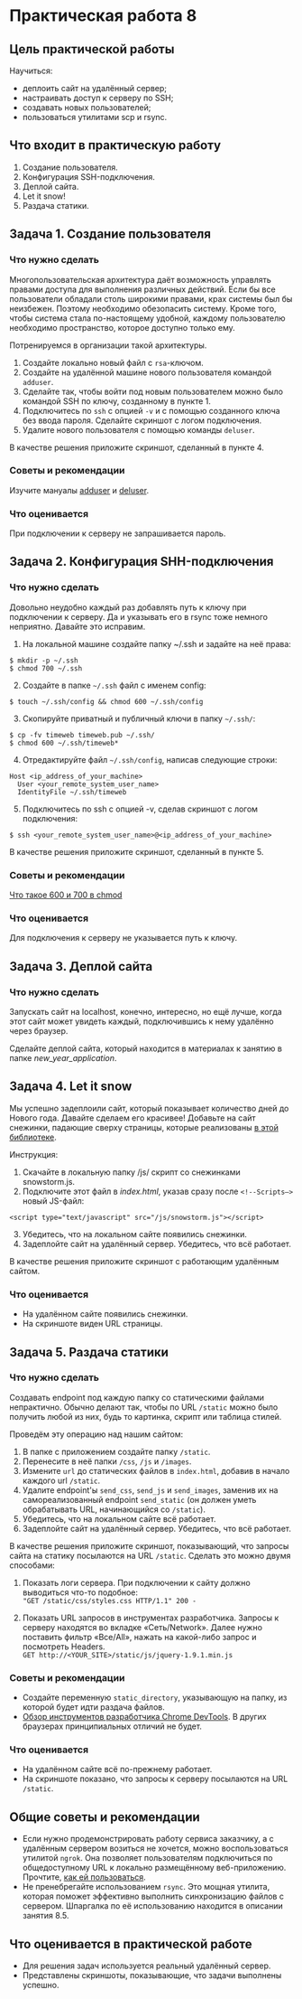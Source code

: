 # Практическая работа 8
## Цель практической работы
Научиться:
* деплоить сайт на удалённый сервер;
* настраивать доступ к серверу по SSH;
* создавать новых пользователей;
* пользоваться утилитами scp и rsync.


## Что входит в практическую работу
1. Создание пользователя.
2. Конфигурация SSH-подключения.
3. Деплой сайта.
4. Let it snow!
5. Раздача статики.


## Задача 1. Создание пользователя
### Что нужно сделать
Многопользовательская архитектура даёт возможность управлять правами доступа для выполнения различных действий. 
Если бы все пользователи обладали столь широкими правами, крах системы был бы неизбежен. 
Поэтому необходимо обезопасить систему. Кроме того, чтобы система стала по-настоящему удобной, 
каждому пользователю необходимо пространство, которое доступно только ему.

Потренируемся в организации такой архитектуры.

1. Создайте локально новый файл с `rsa`-ключом.
2. Создайте на удалённой машине нового пользователя командой `adduser`.
3. Сделайте так, чтобы войти под новым пользователем можно было командой SSH по ключу, созданному в пункте 1.
4. Подключитесь по `ssh` с опцией `-v` и с помощью созданного ключа без ввода пароля. Сделайте скриншот с логом подключения.
5. Удалите нового пользователя с помощью команды `deluser`.

В качестве решения приложите скриншот, сделанный в пункте 4.

### Советы и рекомендации
Изучите мануалы [adduser](https://www.opennet.ru/man.shtml?topic=adduser&category=8&russian=0) и 
[deluser](https://www.opennet.ru/cgi-bin/opennet/man.cgi?topic=deluser&category=8).

### Что оценивается
При подключении к серверу не запрашивается пароль.

## Задача 2. Конфигурация SHH-подключения
### Что нужно сделать
Довольно неудобно каждый раз добавлять путь к ключу при подключении к серверу. 
Да и указывать его в rsync тоже немного неприятно.
Давайте это исправим.
1. На локальной машине создайте папку ~/.ssh и задайте на неё права:<br>
```shell
$ mkdir -p ~/.ssh
$ chmod 700 ~/.ssh
```
2. Создайте в папке `~/.ssh` файл с именем config:
```shell
$ touch ~/.ssh/config && chmod 600 ~/.ssh/config
```
3. Скопируйте приватный и публичный ключи в папку `~/.ssh/`:
```shell
$ cp -fv timeweb timeweb.pub ~/.ssh/
$ chmod 600 ~/.ssh/timeweb*
```
4. Отредактируйте файл `~/.ssh/config`, написав следующие строки:
```
Host <ip_address_of_your_machine>
  User <your_remote_system_user_name>
  IdentityFile ~/.ssh/timeweb
  ```
5. Подключитесь по ssh с опцией -v, сделав скриншот с логом подключения:
```shell
$ ssh <your_remote_system_user_name>@<ip_address_of_your_machine>
```

В качестве решения приложите скриншот, сделанный в пункте 5.

### Советы и рекомендации
[Что такое 600 и 700 в chmod](https://www.opennet.ru/man.shtml?category=1&topic=chmod)

### Что оценивается
Для подключения к серверу не указывается путь к ключу.

## Задача 3. Деплой сайта
### Что нужно сделать
Запускать сайт на localhost, конечно, интересно, но ещё лучше, когда этот сайт может увидеть каждый, подключившись 
к нему удалённо через браузер.

Сделайте деплой сайта, который находится в материалах к занятию в папке *new_year_application*.

## Задача 4. Let it snow
Мы успешно задеплоили сайт, который показывает количество дней до Нового года. 
Давайте сделаем его красивее!
Добавьте на сайт снежинки, падающие сверху страницы, которые реализованы 
[в этой библиотеке](https://github.com/scottschiller/snowstorm/).

Инструкция:
1. Скачайте в локальную папку /js/ скрипт со снежинками snowstorm.js.
2. Подключите этот файл в *index.html*, указав сразу после `<!--Scripts–>` новый JS-файл:
```shell
<script type="text/javascript" src="/js/snowstorm.js"></script>
```
3. Убедитесь, что на локальном сайте появились снежинки.
4. Задеплойте сайт на удалённый сервер. Убедитесь, что всё работает.

В качестве решения приложите скриншот с работающим удалённым сайтом.
### Что оценивается
* На удалённом сайте появились снежинки.
* На скриншоте виден URL страницы.

## Задача 5. Раздача статики
### Что нужно сделать
Создавать endpoint под каждую папку со статическими файлами непрактично. Обычно делают так, чтобы по URL `/static` можно было получить любой из них, будь то картинка, 
скрипт или таблица стилей.

Проведём эту операцию над нашим сайтом:

1. В папке с приложением создайте папку `/static`.
2. Перенесите в неё папки `/css`, `/js` и `/images`.
3. Измените `url` до статических файлов в `index.html`, добавив в начало каждого url `/static`.
4. Удалите endpoint'ы `send_css`, `send_js` и `send_images`, заменив их на самореализованный endpoint `send_static` (он должен уметь обрабатывать URL, начинающийся со `/static`).
5. Убедитесь, что на локальном сайте всё работает.
6. Задеплойте сайт на удалённый сервер. Убедитесь, что всё работает.


В качестве решения приложите скриншот, показывающий, что запросы сайта на статику посылаются на URL `/static`. Сделать это можно двумя способами:


1. Показать логи сервера. При подключении к сайту должно выводиться что-то подобное:<br>`"GET /static/css/styles.css HTTP/1.1" 200 -`

2. Показать URL запросов в инструментах разработчика. Запросы к серверу находятся во вкладке «Сеть/Network». Далее нужно поставить фильтр «Все/All», нажать на какой-либо запрос и посмотреть Headers.<br>`GET http://<YOUR_SITE>/static/js/jquery-1.9.1.min.js`


### Советы и рекомендации
* Создайте переменную `static_directory`, указывающую на папку, из которой будет идти раздача файлов.
* [Обзор инструментов разработчика Chrome DevTools](https://habr.com/ru/company/simbirsoft/blog/337116/). В других браузерах принципиальных отличий не будет.


### Что оценивается
* На удалённом сайте всё по-прежнему работает.
* На скриншоте показано, что запросы к серверу посылаются на URL `/static`.


## Общие советы и рекомендации
* Если нужно продемонстрировать работу сервиса заказчику, а с удалённым сервером возиться не хочется, можно воспользоваться утилитой `ngrok`. Она позволяет пользователям подключиться по общедоступному URL к локально размещённому веб-приложению. Прочтите, [как ей пользоваться](https://highload.today/ngrok-localtunnel/).
* Не пренебрегайте использованием `rsync`. Это мощная утилита, которая поможет эффективно выполнить синхронизацию файлов с сервером. Шпаргалка по её использованию находится в описании занятия 8.5.


## Что оценивается в практической работе
* Для решения задач используется реальный удалённый сервер.
* Представлены скриншоты, показывающие, что задачи выполнены успешно.
